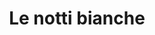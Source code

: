 ---
layout: post
title: Le notti bianche
director: Luchino Visconti
year: 1957
cover: https://images.mubicdn.net/images/film/868/cache-8421-1546776015/image-w1280.jpg
---